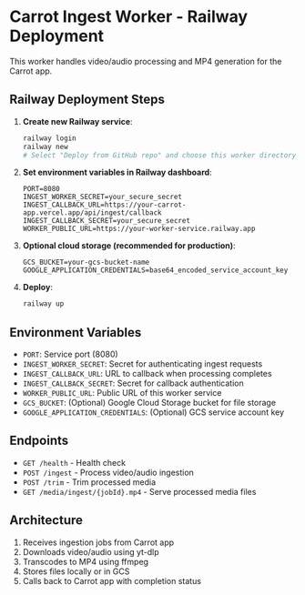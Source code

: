 # Carrot Ingest Worker - Railway Deployment

This worker handles video/audio processing and MP4 generation for the Carrot app.

## Railway Deployment Steps

1. **Create new Railway service**:
   ```bash
   railway login
   railway new
   # Select "Deploy from GitHub repo" and choose this worker directory
   ```

2. **Set environment variables in Railway dashboard**:
   ```
   PORT=8080
   INGEST_WORKER_SECRET=your_secure_secret
   INGEST_CALLBACK_URL=https://your-carrot-app.vercel.app/api/ingest/callback
   INGEST_CALLBACK_SECRET=your_secure_secret
   WORKER_PUBLIC_URL=https://your-worker-service.railway.app
   ```

3. **Optional cloud storage (recommended for production)**:
   ```
   GCS_BUCKET=your-gcs-bucket-name
   GOOGLE_APPLICATION_CREDENTIALS=base64_encoded_service_account_key
   ```

4. **Deploy**:
   ```bash
   railway up
   ```

## Environment Variables

- `PORT`: Service port (8080)
- `INGEST_WORKER_SECRET`: Secret for authenticating ingest requests
- `INGEST_CALLBACK_URL`: URL to callback when processing completes
- `INGEST_CALLBACK_SECRET`: Secret for callback authentication
- `WORKER_PUBLIC_URL`: Public URL of this worker service
- `GCS_BUCKET`: (Optional) Google Cloud Storage bucket for file storage
- `GOOGLE_APPLICATION_CREDENTIALS`: (Optional) GCS service account key

## Endpoints

- `GET /health` - Health check
- `POST /ingest` - Process video/audio ingestion
- `POST /trim` - Trim processed media
- `GET /media/ingest/{jobId}.mp4` - Serve processed media files

## Architecture

1. Receives ingestion jobs from Carrot app
2. Downloads video/audio using yt-dlp
3. Transcodes to MP4 using ffmpeg
4. Stores files locally or in GCS
5. Calls back to Carrot app with completion status
